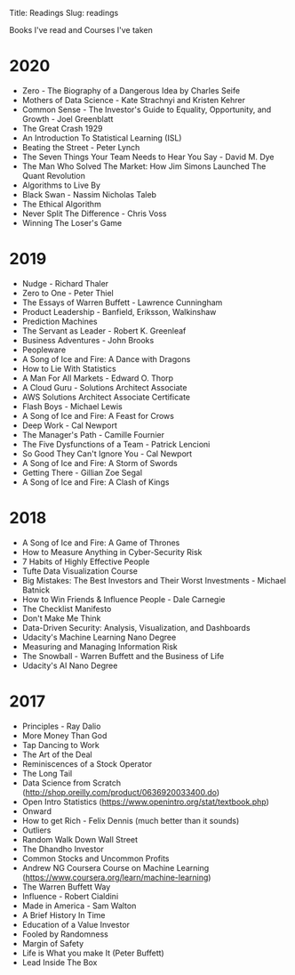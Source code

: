 Title: Readings
Slug: readings

Books I've read and Courses I've taken

# 2020

* Zero - The Biography of a Dangerous Idea by Charles Seife
* Mothers of Data Science - Kate Strachnyi and Kristen Kehrer
* Common Sense - The Investor's Guide to Equality, Opportunity, and Growth - Joel Greenblatt
* The Great Crash 1929
* An Introduction To Statistical Learning (ISL)
* Beating the Street - Peter Lynch
* The Seven Things Your Team Needs to Hear You Say - David M. Dye
* The Man Who Solved The Market: How Jim Simons Launched The Quant Revolution
* Algorithms to Live By
* Black Swan - Nassim Nicholas Taleb
* The Ethical Algorithm
* Never Split The Difference - Chris Voss
* Winning The Loser's Game

# 2019

* Nudge - Richard Thaler
* Zero to One - Peter Thiel
* The Essays of Warren Buffett - Lawrence Cunningham
* Product Leadership - Banfield, Eriksson, Walkinshaw
* Prediction Machines
* The Servant as Leader - Robert K. Greenleaf
* Business Adventures - John Brooks
* Peopleware
* A Song of Ice and Fire: A Dance with Dragons
* How to Lie With Statistics
* A Man For All Markets - Edward O. Thorp
* A Cloud Guru - Solutions Architect Associate
* AWS Solutions Architect Associate Certificate
* Flash Boys - Michael Lewis
* A Song of Ice and Fire: A Feast for Crows
* Deep Work - Cal Newport
* The Manager's Path - Camille Fournier
* The Five Dysfunctions of a Team - Patrick Lencioni
* So Good They Can't Ignore You - Cal Newport
* A Song of Ice and Fire: A Storm of Swords
* Getting There - Gillian Zoe Segal
* A Song of Ice and Fire: A Clash of Kings

# 2018

* A Song of Ice and Fire: A Game of Thrones
* How to Measure Anything in Cyber-Security Risk
* 7 Habits of Highly Effective People
* Tufte Data Visualization Course
* Big Mistakes: The Best Investors and Their Worst Investments - Michael Batnick
* How to Win Friends & Influence People - Dale Carnegie
* The Checklist Manifesto
* Don't Make Me Think
* Data-Driven Security: Analysis, Visualization, and Dashboards
* Udacity's Machine Learning Nano Degree
* Measuring and Managing Information Risk
* The Snowball - Warren Buffett and the Business of Life
* Udacity's AI Nano Degree

# 2017

* Principles - Ray Dalio
* More Money Than God
* Tap Dancing to Work
* The Art of the Deal
* Reminiscences of a Stock Operator
* The Long Tail
* Data Science from Scratch (http://shop.oreilly.com/product/0636920033400.do)
* Open Intro Statistics (https://www.openintro.org/stat/textbook.php)
* Onward
* How to get Rich - Felix Dennis (much better than it sounds)
* Outliers
* Random Walk Down Wall Street
* The Dhandho Investor
* Common Stocks and Uncommon Profits
* Andrew NG Coursera Course on Machine Learning (https://www.coursera.org/learn/machine-learning)
* The Warren Buffett Way
* Influence - Robert Cialdini
* Made in America - Sam Walton
* A Brief History In Time
* Education of a Value Investor
* Fooled by Randomness
* Margin of Safety
* Life is What you make It (Peter Buffett)
* Lead Inside The Box
